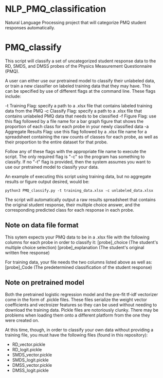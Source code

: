 # NLP_PMQ_classification
Natural Language Processing project that will categorize PMQ student responses automatically.

# PMQ_classify

This script will classify a set of uncategorized student response data to the RD, SMDS, and DMSS probes of the Physics Measurement Questionnaire (PMQ).  

A user can either use our pretrained model to classify their unlabeled data, or train a new classifier on labeled training data that they may have. This can be specified by use of different flags at the command line. These flags include:

-t Training Flag: specify a path to a .xlsx file that contains labeled training data from the PMQ
-c Classify Flag: specify a path to a .xlsx file that contains unlabeled PMQ data that needs to be classified
-f Figure Flag: use this flag followed by a file name for a bar graph figure that shows the proportion of each class for each probe in your newly classified data
-a Aggregate Results Flag: use this flag followed by a .xlsx file name for a spreadsheet containing the raw counts of classes for each probe, as well as their proportion to the entire dataset for that probe.

Follow any of these flags with the appropriate file name to execute the script. The only required flag is "-c" so the program has something to classify. If no "-t" flag is provided, then the system assumes you want to use our pretrained model to classify your data. 

An example of executing this script using training data, but no aggregate results or figure output desired, would be:

`python3 PMQ_classify.py -t training_data.xlsx -c unlabeled_data.xlsx`

The script will automatically output a raw results spreadsheet that contains the original student response, their multiple choice answer, and the corresponding predicted class for each response in each probe.

## Note on data file format  
This sytem expects your PMQ data to be in a .xlsx file with the following columns for each probe in order to classify it:
[probe]_choice (The student's multiple choice selection)
[probe]_explanation (The student's original written free response)

For training data, your file needs the two columns listed above as well as:
[probe]_Code (The predetermined classification of the student response)

## Note on pretrained model  
Both the pretrained logistic regression model and the pre-fit tf-idf vectorizer come in the form of .pickle files. These files serialize the weight vector coefficients and vectroizer features so they can be used without needing to download the training data. Pickle files are notoriously clunky. There may be problems when loading them onto a different platform from the one they were created on.  

At this time, though, in order to classify your own data without providing a training file, you must have the following files (found in this repository):  
* RD_vector.pickle  
* RD_logit.pickle  
* SMDS_vector.pickle  
* SMDS_logit.pickle  
* DMSS_vector.pickle  
* DMSS_logit.pickle  




